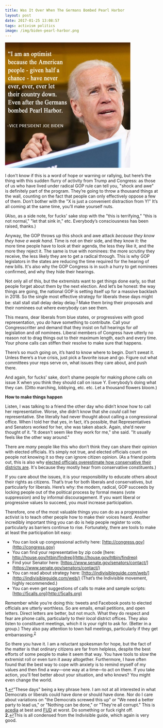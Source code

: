 ```yaml
---
title: Was It Over When The Germans Bombed Pearl Harbor
layout: post
date: 2017-01-25 13:08:57
tags: activism politics
image: /img/biden-pearl-harbor.png
---
```

<img src="/img/biden-pearl-harbor.png" alt="biden-pearl-harbor">

I don't know if this is a word of hope or warning or rallying, but here’s the thing with this sudden flurry of activity from Trump and Congress: as those of us who have lived under radical GOP rule can tell you, "shock and awe" is definitely part of the program. They’re going to throw a thousand things at the wall, counting on the fact that people can only effectively oppose a few of them. Don’t bother with the "X is just a convenient distraction from Y!" It’s all coming at the same time, you’ll make yourself nuts.

(Also, as a side note, for fucks' sake stop with the "this is terrifying," "this is not normal," "let that sink in," etc. Everybody’s consciousness has been raised, thanks.)

Anyway, the GOP throws up this shock and awe attack *because they know they have a weak hand.* Time is not on their side, and they know it: the more time people have to look at their agenda, the less they like it, and the more they reject it. The same is true with nominees: the more scrutiny they receive, the less likely they are to get a radical through. This is why GOP legislators in the states are reducing the time required for the hearing of new bills. It's also why the GOP Congress is in such a hurry to get nominees confirmed, and why they hide their hearings.

Not only all of this, but the extremists want to get things done early, so that people forget about them by the next election. And let’s be honest: the way things are going, the national GOP is setting itself up for a massive backlash in 2018. So the single most effective strategy for liberals these days might be: stall stall stall delay delay delay.<sup id="a1">[1](#fn1)</sup> Make them bring their proposals and their nominees out where everybody can see them. 

This means, dear liberals from blue states, or progressives with good representation, you *do* have something to contribute. Call your Congresscritter and demand that they insist on full hearings for *all* legislation and *all* nominees. Liberal members of Congress have utterly no reason not to drag things out to their maximum length, each and every time. Your phone calls can stiffen their resolve to make sure that happens.

There’s so much going on, it’s hard to know where to begin. Don’t sweat it. Unless there’s a true crisis, just pick a favorite issue and go. Figure out what committees your reps serve on, what issues they care about, and push there. 

And again, for fucks' sake, don’t shame people for making phone calls on issue X when you think they should call on issue Y. Everybody’s doing what they can. (Ditto marching, lobbying, etc. etc. Let a thousand flowers bloom.)

**How to make things happen**

Listen, I was talking to a friend the other day who didn’t know how to call her representative. Worse, she didn’t know that she *could* call her representative. She literally had never thought about calling a congressional office. When I told her that yes, in fact, it’s possible, that Representatives and Senators worked for her, she was taken aback. Again, she’d never thought of it. "It doesn't seem like they work for me," she said. "It usually feels like the other way around."

There are *many* people like this who don’t think they can share their opinion with elected officials. It’s simply not true, and elected officials count on people not knowing it so they can ignore citizen opinion. (As a friend points out, this is also why [elected officials overestimate how conservative their districts are](https://t.co/meettj6Dxh). It's because they mostly hear from conservative constituents.)

If you care about the issues, it is your responsibility to educate others about their rights as citizens. That’s true for both liberals and conservatives, but particularly for liberals. Here’s why: the modern, radical, GOP succeeds by locking people out of the political process by formal means (vote suppression) and by informal discouragement. If you want liberal or progressive values to succeed, you *must* increase participation. 

Therefore, one of the most valuable things you can do as a progressive activist is to teach other people how to make their voices heard. Another incredibly important thing you can do is help people register to vote, particularly as barriers continue to rise. Fortunately, there are tools to make at least the participation bit easy:
- You can look up congressional activity here: [http://congress.gov](http://congress.gov)
- You can find your representative by zip code [here: http://house.gov/htbin/findrep](http://house.gov/htbin/findrep)
- Find your Senator here: [https://www.senate.gov/senators/contact/](https://www.senate.gov/senators/contact/)
- You can read about strategy here: [http://indivisibleguide.com/web/](http://indivisibleguide.com/web/) (That’s the Indivisible movement, highly recommended.)
- You can even get suggestions of calls to make and sample scripts: [http://5calls.org](http://5calls.org)

Remember while you’re doing this: tweets and Facebook posts to elected officials are utterly worthless. So are emails, email petitions, and open letters. Direct letters are better, but not much. What they do respect and fear are phone calls, particularly to their *local* district offices. They also listen to constituent meetings, which it is your right to ask for. (Better in a group.) They also pay attention to town hall meetings, particularly if they get embarrassing.<sup id="a2">[2](#fn2)</sup>

So there you have it. I am a reluctant spokesman for hope, but the fact of the matter is that ordinary citizens are far from helpless, despite the best efforts of some people to make it seem that way. You have tools to slow the extremist roll or even turn it away altogether. Furthermore, I have often found that the best way to cope with anxiety is to remind myself of my values and then find a way—one way at a time—to act on them. If you take action, you'll feel better about your situation, and who knows? You might even change the world.

<b id="fn1">1.</b>[↩](#a1)"These days" being a key phrase here. I am not at all interested in what Democrats or liberals could have done or should have done. Nor do I care about variations on "the Democrats screwed this up" or "We need a better party to lead us," or "Nothing can be done," or "They're all corrupt." This is [acedia](https://en.wikipedia.org/wiki/Acedia) at best and [FUD](https://en.wikipedia.org/wiki/Fear,_uncertainty_and_doubt) at worst. Do something or fuck right off.<br>
<b id="fn1">2.</b>[↩](#a2)This is all condensed from the Indivisible guide, which again is very good.
<!--share-->

